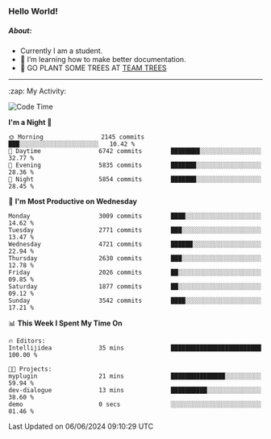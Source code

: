 ### Hello World!

##### About:
- Currently I am a student.
- 🌱 I’m learning how to make better documentation.
- 🌱 GO PLANT SOME TREES AT [TEAM TREES](https://teamtrees.org/)

---
  <summary>:zap: My Activity:</summary>
  
<!--START_SECTION:waka-->
![Code Time](http://img.shields.io/badge/Code%20Time-1%2C377%20hrs%2025%20mins-blue)

**I'm a Night 🦉** 

```text
🌞 Morning                2145 commits        ███░░░░░░░░░░░░░░░░░░░░░░   10.42 % 
🌆 Daytime                6742 commits        ████████░░░░░░░░░░░░░░░░░   32.77 % 
🌃 Evening                5835 commits        ███████░░░░░░░░░░░░░░░░░░   28.36 % 
🌙 Night                  5854 commits        ███████░░░░░░░░░░░░░░░░░░   28.45 % 
```
📅 **I'm Most Productive on Wednesday** 

```text
Monday                   3009 commits        ████░░░░░░░░░░░░░░░░░░░░░   14.62 % 
Tuesday                  2771 commits        ███░░░░░░░░░░░░░░░░░░░░░░   13.47 % 
Wednesday                4721 commits        ██████░░░░░░░░░░░░░░░░░░░   22.94 % 
Thursday                 2630 commits        ███░░░░░░░░░░░░░░░░░░░░░░   12.78 % 
Friday                   2026 commits        ██░░░░░░░░░░░░░░░░░░░░░░░   09.85 % 
Saturday                 1877 commits        ██░░░░░░░░░░░░░░░░░░░░░░░   09.12 % 
Sunday                   3542 commits        ████░░░░░░░░░░░░░░░░░░░░░   17.21 % 
```


📊 **This Week I Spent My Time On** 

```text
🔥 Editors: 
Intellijidea             35 mins             █████████████████████████   100.00 % 

🐱‍💻 Projects: 
myplugin                 21 mins             ███████████████░░░░░░░░░░   59.94 % 
dev-dialogue             13 mins             ██████████░░░░░░░░░░░░░░░   38.60 % 
demo                     0 secs              ░░░░░░░░░░░░░░░░░░░░░░░░░   01.46 % 
```


 Last Updated on 06/06/2024 09:10:29 UTC
<!--END_SECTION:waka-->
